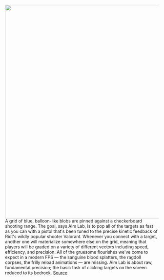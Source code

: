 <img src='https://cdn.vox-cdn.com/thumbor/Z0IOPfsROmoXmV6WcBvg9paVVRk=/0x0:2040x1360/1200x675/filters:focal(857x517:1183x843)/cdn.vox-cdn.com/uploads/chorus_image/image/71028224/VRG_Illo_5253_J_Sitter_pro_gaming.0.jpg' width='700px' /><br/>
A grid of blue, balloon-like blobs are pinned against a checkerboard shooting range. The goal, says Aim Lab, is to pop all of the targets as fast as you can with a pistol that's been tuned to the precise kinetic feedback of Riot's wildly popular shooter Valorant. Whenever you connect with a target, another one will materialize somewhere else on the grid, meaning that players will be graded on a variety of different vectors including speed, efficiency, and precision. All of the gruesome flourishes we've come to expect in a modern FPS — the sanguine blood splatters, the ragdoll corpses, the frilly reload animations — are missing. Aim Lab is about raw, fundamental precision; the basic task of clicking targets on the screen reduced to its bedrock.
<a href='https://www.theverge.com/23150208/pro-gaming-tools-aimlab-kovaaks-streamers-esports'> Source <a/>